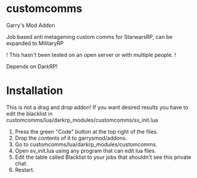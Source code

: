 # customcomms

Garry's Mod Addon

Job based anti metagaming custom comms for StarwarsRP, can be expanded to MilitaryRP

! This hasn't been tested on an open server or with multiple people. !

Depends on DarkRP!

# Installation

This is not a drag and drop addon! If you want desired results you have to edit the blacklist in customcomms/lua/darkrp_modules/customcomms/sv_init.lua

1. Press the green "Code" button at the top right of the files.
2. Drop the contents of it to garrysmod/addons.
3. Go to customcomms/lua/darkrp_modules/customcomms.
4. Open sv_init.lua using any program that can edit lua files.
5. Edit the table called Blacklist to your jobs that shouldn't see this private chat.
6. Restart.
